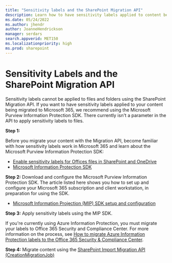 ```yaml
---
title: "Sensitivity labels and the SharePoint Migration API"
description: Learn how to have sensitivity labels applied to content before migration with the SharePoint Migration API.
ms.date: 05/24/2022
ms.author: jhendr
author: JoanneHendrickson
manager: serdars
search.appverid: MET150
ms.localizationpriority: high
ms.prod: sharepoint
---
```

# Sensitivity Labels and the SharePoint Migration API

Sensitivity labels cannot be applied to files and folders using the SharePoint Migration API.  If you want to have sensitivity labels applied to your content being migrated to Microsoft 365, we recommend using the Microsoft Purview Information Protection SDK.  There currently isn't a parameter in the API to apply sensitivity labels to files.

**Step 1:**

Before you migrate your content with the Migration API, become familiar with how sensitivity labels work in Microsoft 365 and learn about the Microsoft Purview Information Protection SDK:

- [Enable sensitivity labels for Offices files in SharePoint and OneDrive](/microsoft-365/compliance/sensitivity-labels-sharepoint-onedrive-files)
- [Microsoft Information Protection SDK](/information-protection/develop/overview)

**Step 2:**
Download and configure the Microsoft Purview Information Protection SDK. The article listed here shows you how to set up and configure your Microsoft 365 subscription and client workstation, in preparation for using the SDK.

- [Microsoft Information Projection (MIP) SDK setup and configuration](/information-protection/develop/setup-configure-mip)

**Step 3:**
Apply sensitivity labels using the MIP SDK.

If you're currently using Azure Information Protection, you must migrate your labels to Office 365 Security and Compliance Center. For more information on the process, see [How to migrate Azure Information Protection labels to the Office 365 Security & Compliance Center](/azure/information-protection/configure-policy-migrate-labels).

**Step 4:**
Migrate content using the [SharePoint Import Migration API (CreationMigrationJob)](migration-api-overview.md)
